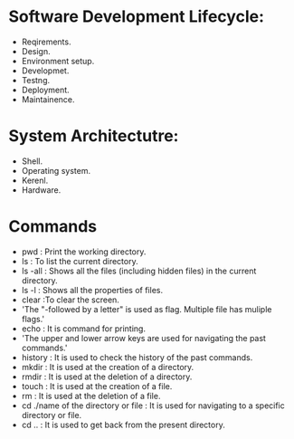 # Software Development Lifecycle:

- Reqirements.
- Design.
- Environment setup.
- Developmet.
- Testng.
- Deployment.
- Maintainence.

# System Architectutre:

- Shell.
- Operating system.
- Kerenl.
- Hardware.

# Commands

- pwd : Print the working directory.
- ls : To list the current directory.
- ls -all : Shows all the files (including hidden files) in the current directory.
- ls -l : Shows all the properties of files.
- clear :To clear the screen.
- 'The "-followed by a letter" is used as flag. Multiple file has muliple flags.'
- echo : It is command for printing.
- 'The upper and lower arrow keys are used for navigating the past commands.'
- history : It is used to check the history of the past commands.
- mkdir : It is used at the creation of a directory.
- rmdir : It is used at the deletion of a directory.
- touch : It is used at the creation of a file.
- rm : It is used at the deletion of a file.
- cd ./name of the directory or file : It is used for navigating to a specific directory or file.
- cd .. : It is used to get back from the present directory.

